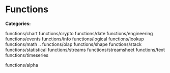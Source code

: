 # Functions

**Categories:**

<div class="toctree" maxdepth="1">

functions/chart functions/crypto functions/date functions/engineering
functions/events functions/info functions/logical functions/lookup
functions/math .. functions/olap functions/shape functions/stack
functions/statistical functions/streams functions/streamsheet
functions/text functions/timeseries

</div>

<div class="toctree" maxdepth="2">

functions/alpha

</div>
